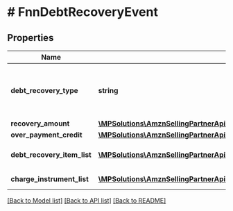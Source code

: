 # # FnnDebtRecoveryEvent

## Properties

Name | Type | Description | Notes
------------ | ------------- | ------------- | -------------
**debt_recovery_type** | **string** | The debt recovery type.  Possible values:  * DebtPayment  * DebtPaymentFailure  *DebtAdjustment | [optional]
**recovery_amount** | [**\MPSolutions\AmznSellingPartnerApi\Models\Finances\FnnCurrency**](FnnCurrency.md) |  | [optional]
**over_payment_credit** | [**\MPSolutions\AmznSellingPartnerApi\Models\Finances\FnnCurrency**](FnnCurrency.md) |  | [optional]
**debt_recovery_item_list** | [**\MPSolutions\AmznSellingPartnerApi\Models\Finances\FnnDebtRecoveryItem[]**](FnnDebtRecoveryItem.md) | A list of debt recovery item information. | [optional]
**charge_instrument_list** | [**\MPSolutions\AmznSellingPartnerApi\Models\Finances\FnnChargeInstrument[]**](FnnChargeInstrument.md) | A list of payment instruments. | [optional]

[[Back to Model list]](../../README.md#models) [[Back to API list]](../../README.md#endpoints) [[Back to README]](../../README.md)
